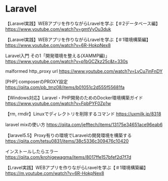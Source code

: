 # Laravel
【Laravel実践】WEBアプリを作りながらLravelを学ぶ【＃2データベース編】
https://www.youtube.com/watch?v=gmtVyOu3duk

【Laravel実践】WEBアプリを作りながらLravelを学ぶ【＃1環境構築編】
https://www.youtube.com/watch?v=6R-HokpNex8

Laravel入門 その1「開発環境を整える(XAMMP編)」
https://www.youtube.com/watch?v=p1bGCZkz25c&t=330s

malformed http_proxy url
https://www.youtube.com/watch?v=LyCu7jnFnDY

[PHP] composerのPROXY設定
https://qiita.com/pb_tmz08/items/b01051c2d555f55681fa

【Windows対応】Laravel・PHP開発のためのDocker環境構築ガイド
https://www.youtube.com/watch?v=FpbPYF0Zp1w

【rm, rmdir】Linuxでディレクトリを削除するコマンド
https://uxmilk.jp/8318

laravel mixの使い方
https://qiita.com/jefftech/items/13175e34651ace96eab6

【laravel5.5】Proxy有りの環境でLaravelの開発環境を構築する
https://qiita.com/tetsu0831/items/38c5336c309476c10420

インストールしたらエラー
https://qiita.com/krohigewagma/items/8017ffe157bfef2d7f7d

【Lravel実践】WEBアプリを作りながらLravelを学ぶ【＃1環境構築編】
https://m.youtube.com/watch?v=6R-HokpNex8

